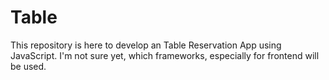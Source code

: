 # Table
This repository is here to develop an Table Reservation App using JavaScript. I'm not sure yet, which frameworks, especially for frontend will be used.